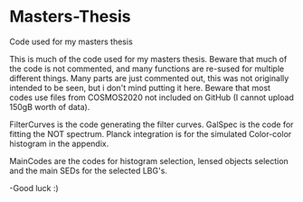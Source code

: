 # Masters-Thesis
Code used for my masters thesis


This  is much of the code used for my masters thesis.
Beware that much of the code is not commented, and many functions are re-sused for multiple different things.
Many parts are just commented out, this was not originally intended to be seen, but i don't mind putting it here.
Beware that most codes use files from COSMOS2020 not included on GitHub (I cannot upload 150gB worth of data).


FilterCurves is the code generating the filter curves.
GalSpec is the code for fitting the NOT spectrum.
Planck integration is for the simulated Color-color histogram in the appendix.

MainCodes are the codes for histogram selection, lensed objects selection and the main SEDs for the selected LBG's.

-Good luck :)

